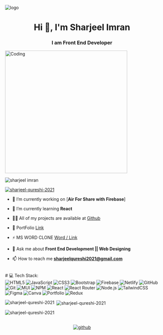 ![logo](https://camo.githubusercontent.com/5b1d292467a7b41f288e50d450674ef3cfb99862405c58b6d440957ae3519c22/68747470733a2f2f666972656261736573746f726167652e676f6f676c65617069732e636f6d2f76302f622f666c6578692d636f64696e672e61707073706f742e636f6d2f6f2f64656d706769372d35323066386435662d363364342d343435332d383832322d6462633134396165323766382e6769663f616c743d6d6564696126746f6b656e3d39316330633762322d393363332d343032392d623031312d316138373033633537333064)
<h1 align="center">Hi 👋, I'm Sharjeel Imran</h1>
<h3 align="center">I am Front End Developer</h3>
<img align="center" alt="Coding" width="400" src="https://miro.medium.com/v2/resize:fit:679/1*ZSVmWGcc1weENb0ShawWxw.gif">

<p align="left"> <img src="https://komarev.com/ghpvc/?username=rishavchanda&label=Profile%20views&color=0e75b6&style=flat" alt="sharjeel imran" /> </p>

<p align="left"> <a href="https://github.com/ryo-ma/github-profile-trophy"><img src="https://github-profile-trophy.vercel.app/?username=SHARJEEL-QURESHI-2021" alt="sharjeel-qureshi-2021" /></a> </p>

- 🔭 I’m currently working on [**Air For Share with Firebase**]

- 🌱 I’m currently learning **React**

- 👨‍💻 All of my projects are available at [Github](https://github.com/SHARJEEL-QURESHI-2021)

- 📱 PortFolio [Link](https://sharjeel-qureshi-2021.github.io/CSS-PORTFOLIO-ASSIGNMENT/index.html)

- ⚡ MS WORD CLONE [Word / Link](https://sharjeel-qureshi-2021.github.io/JS-CLASS-ASSIGNMENT24/MS.html)

- 💬 Ask me about **Front End Development || Web Designing**

- 📫 How to reach me **sharjeelqureshi2021@gmail.com**
 
<br/>
# 💻 Tech Stack:
<br/>
<div display="inline">
<img src="https://img.shields.io/badge/html5-%23E34F26.svg?style=for-the-badge&logo=html5&logoColor=white" alt="HTML5">
<img src="https://img.shields.io/badge/javascript-%23323330.svg?style=for-the-badge&logo=javascript&logoColor=%23F7DF1E" alt="JavaScript">
<img src="https://img.shields.io/badge/css3-%231572B6.svg?style=for-the-badge&logo=css3&logoColor=white" alt="CSS3">
<img src="https://img.shields.io/badge/bootstrap-%23563D7C.svg?style=for-the-badge&logo=bootstrap&logoColor=white" alt="Bootstrap">
<img src="https://img.shields.io/badge/firebase-%23039BE5.svg?style=for-the-badge&logo=firebase" alt="Firebase">
<img src="https://img.shields.io/badge/netlify-%23000000.svg?style=for-the-badge&logo=netlify&logoColor=#00C7B7" alt="Netlify">
<img src="https://img.shields.io/badge/GitHub-%23121011.svg?style=for-the-badge&logo=github&logoColor=white" alt="GitHub">
<img src="https://img.shields.io/badge/Git-fc6d26?style=for-the-badge&logo=git&logoColor=white" alt="Git">
<img src="https://img.shields.io/badge/MUI-%230081CB.svg?style=for-the-badge&logo=material-ui&logoColor=white" alt="MUI">
<img src="https://img.shields.io/badge/NPM-%23000000.svg?style=for-the-badge&logo=npm&logoColor=white" alt="NPM">
<img src="https://img.shields.io/badge/react-%2320232a.svg?style=for-the-badge&logo=react&logoColor=%2361DAFB" alt="React">
<img src="https://img.shields.io/badge/React_Router-CA4245?style=for-the-badge&logo=react-router&logoColor=white" alt="React Router">
<img src="https://img.shields.io/badge/node.js-6DA55F?style=for-the-badge&logo=node.js&logoColor=white" alt="Node.js">
<img src="https://img.shields.io/badge/tailwindcss-%2338B2AC.svg?style=for-the-badge&logo=tailwind-css&logoColor=white" alt="TailwindCSS">
<img src="https://img.shields.io/badge/figma-%23F24E1E.svg?style=for-the-badge&logo=figma&logoColor=white" alt="Figma">
<img src="https://img.shields.io/badge/Canva-%2300C4CC.svg?style=for-the-badge&logo=Canva&logoColor=white" alt="Canva">
<img src="https://img.shields.io/badge/Portfolio-%23000000.svg?style=for-the-badge&logo=firefox&logoColor=#FF7139" alt="Portfolio">
<img src="https://img.shields.io/badge/redux-%23593d88.svg?style=for-the-badge&logo=redux&logoColor=white" alt="Redux">
<div/> 

<p><img align="left" src="https://github-readme-stats.vercel.app/api/top-langs?username=SHARJEEL-QURESHI-2021&show_icons=true&locale=en&layout=compact&theme=tokyonight" alt="sharjeel-qureshi-2021" /></p>

<p>&nbsp;<img align="center" src="https://github-readme-stats.vercel.app/api?username=SHARJEEL-QURESHI-2021&show_icons=true&locale=en&theme=tokyonight" alt="sharjeel-qureshi-2021" /></p>

<p><img align="center" src="https://github-readme-streak-stats.herokuapp.com/?user=SHARJEEL-QURESHI-2021&&theme=tokyonight" alt="sharjeel-qureshi-2021" /></p>

<br/>

<div align="center">
<a href="https://github.com/SHARJEEL-QURESHI-2021?tab=repositories" target="_blank">
<img src=https://img.shields.io/badge/github-%2324292e.svg?&style=for-the-badge&logo=github&logoColor=white alt=github style="margin-bottom: 5px;" />
</a>
</div>
<br/>  
